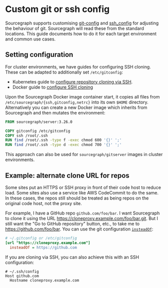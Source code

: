 # Custom git or ssh config

Sourcegraph supports customising [git-config](https://git-scm.com/docs/git-config) and [ssh_config](https://linux.die.net/man/5/ssh_config) for adjusting the behaviour of git. Sourcegraph will read these from the standard locations. This guide documents how to do it for each target environment and common use cases.

## Setting configuration

For cluster environments, we have guides for configuring SSH cloning. These can be adapted to additionally set `/etc/gitconfig`:
- Kubernetes guide to [configure repository cloning via SSH](../install/kubernetes/configure.md#configure-repository-cloning-via-ssh).
- Docker guide to [configure SSH cloning](https://github.com/sourcegraph/deploy-sourcegraph-docker/blob/master/README.md#configuring-ssh-cloning)

Upon the Sourcegraph Docker image container start, it copies all files from `/etc/sourcegraph/{ssh,gitconfig,netrc}` into its own `$HOME` directory. Alternatively you can create a new Docker image which inherits from Sourcegraph and then mutates the environment:

``` dockerfile
FROM sourcegraph/server:3.26.0

COPY gitconfig /etc/gitconfig
COPY ssh /root/.ssh
RUN	find /root/.ssh -type f -exec chmod 600 '{}' ';'
RUN	find /root/.ssh -type d -exec chmod 700 '{}' ';'
```

This approach can also be used for `sourcegraph/gitserver` images in cluster environments.

## Example: alternate clone URL for repos

Some sites put an HTTPS or SSH proxy in front of their code host to reduce load. Some sites also use a service like AWS CodeCommit to do the same. In these cases, the repos still should be treated as being repos on the original code host, not the proxy site.

For example, I have a GitHub repo `github.com/foo/bar`. I want Sourcegraph to clone it using the URL https://cloneproxy.example.com/foo/bar.git. But I still want the "Go to GitHub repository" button, etc., to take me to https://github.com/foo/bar. You can use the git configuration [`insteadOf`](https://git-scm.com/docs/git-config#Documentation/git-config.txt-urlltbasegtinsteadOf):

``` ini
# ~/.gitconfig or /etc/gitconfig
[url "https://cloneproxy.example.com"]
  insteadOf = https://github.com
```

If you are cloning via SSH, you can also achieve this with an SSH configuration:

```
# ~/.ssh/config
Host github.com
  Hostname cloneproxy.example.com
```
